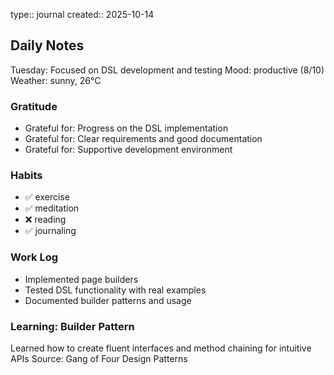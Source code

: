 type:: journal
created:: 2025-10-14

## Daily Notes
Tuesday: Focused on DSL development and testing
Mood: productive (8/10)
Weather: sunny, 26°C
### Gratitude
- Grateful for: Progress on the DSL implementation
- Grateful for: Clear requirements and good documentation
- Grateful for: Supportive development environment
### Habits
- ✅ exercise
- ✅ meditation
- ❌ reading
- ✅ journaling
### Work Log
- Implemented page builders
- Tested DSL functionality with real examples
- Documented builder patterns and usage
### Learning: Builder Pattern
Learned how to create fluent interfaces and method chaining for intuitive APIs
Source: Gang of Four Design Patterns